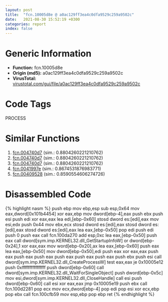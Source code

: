 ```yaml
---
layout: post
title:  "fcn.10005d8e @ a0ac129ff3ea4c0dfa9529c259a9502c"
date:   2021-08-30 15:52:19 +0300
categories: report
index: false
---
```


# Generic Information
- **Function:** fcn.10005d8e
- **Origin (md5):** a0ac129ff3ea4c0dfa9529c259a9502c
- **VirusTotal:** [virustotal.com/gui/file/a0ac129ff3ea4c0dfa9529c259a9502c][virustotal_ref]

# Code Tags
<span class="tag" id="PROCESS">PROCESS</span>


# Similar Functions

1. [fcn.004740d7][similar_1_ref] (sim.: 0.8804260221210762)
2. [fcn.004740d7][similar_2_ref] (sim.: 0.8804260221210762)
3. [fcn.004740d7][similar_3_ref] (sim.: 0.8804260221210762)
4. [fcn.0041997e][similar_4_ref] (sim.: 0.8674531876983771)
5. [fcn.00409528][similar_5_ref] (sim.: 0.8590554606274726)


# Disassembled Code

{% highlight nasm %}
push ebp
mov ebp,esp
sub esp,0x64
mov eax,dword[0x101b4454]
xor eax,ebp
mov dword[ebp-4],eax
push ebx
push esi
push edi
xor eax,eax
lea edi,[ebp-0x60]
stosd dword es:[edi],eax
mov esi,edx
push 0x44
mov ebx,ecx
stosd dword es:[edi],eax
stosd dword es:[edi],eax
stosd dword es:[edi],eax
lea eax,[ebp-0x50]
pop edi
push edi
push 0
push eax
call fcn.100da270
add esp,0xc
lea eax,[ebp-0x50]
push eax
call dword[sym.imp.KERNEL32.dll_GetStartupInfoW]
or dword[ebp-0x24],1
xor eax,eax
mov word[ebp-0x20],ax
lea eax,[ebp-0x60]
push eax
lea eax,[ebp-0x50]
mov dword[ebp-0x50],edi
push eax
xor eax,eax
push eax
push eax
push eax
push eax
push eax
push eax
push ebx
push esi
call dword[sym.imp.KERNEL32.dll_CreateProcessW]
test eax,eax
je 0x10005e12
push 0xffffffffffffffff
push dword[ebp-0x60]
call dword[sym.imp.KERNEL32.dll_WaitForSingleObject]
push dword[ebp-0x5c]
mov esi,dword[sym.imp.KERNEL32.dll_CloseHandle]
call esi
push dword[ebp-0x60]
call esi
xor eax,eax
jmp 0x10005e19
push ebx
call fcn.100d2281
pop ecx
mov ecx,dword[ebp-4]
pop edi
pop esi
xor ecx,ebp
pop ebx
call fcn.100cfb59
mov esp,ebp
pop ebp
ret
{% endhighlight %}


[similar_1_ref]: /report/fcn.004740d7@912f1d013a0d6151bc7a7cef6da1b2a0
[similar_2_ref]: /report/fcn.004740d7@fb9b7d22bc1c143ac66b0575cbdd088d
[similar_3_ref]: /report/fcn.004740d7@152885a790b99953ce23874f0947b7bd
[similar_4_ref]: /report/fcn.0041997e@418e0921f3a9bd4f5bc0dcc59623b5a1
[similar_5_ref]: /report/fcn.00409528@69b3c79878674ea715338a112bb5caa6
[virustotal_ref]: https://www.virustotal.com/gui/file/a0ac129ff3ea4c0dfa9529c259a9502c